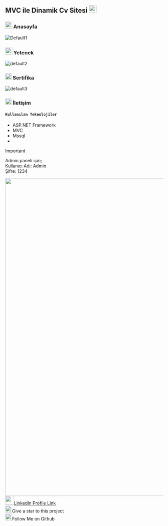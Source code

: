 ## **MVC ile Dinamik Cv Sitesi** <img src="https://user-images.githubusercontent.com/74038190/212284087-bbe7e430-757e-4901-90bf-4cd2ce3e1852.gif" width="24" height="24" />

### <img width="22" height="22" src="https://img.icons8.com/external-flaticons-lineal-color-flat-icons/64/external-home-resume-flaticons-lineal-color-flat-icons.png" alt="external-home-resume-flaticons-lineal-color-flat-icons"/> Anasayfa
![Default1](https://github.com/Nesibe93/MvcCV/assets/125722258/667addea-9ab1-436a-b4d9-98b3243c42fa)
### <img width="22" height="22" src="https://img.icons8.com/tiny-color/16/code.png" alt="code"/> Yetenek
![default2](https://github.com/Nesibe93/MvcCV/assets/125722258/0ecdc78d-0ed6-45a7-9e1f-211d4601f759)
### <img width="20" height="20" src="https://img.icons8.com/office/24/diploma.png" alt="diploma"/> Sertifika
![default3](https://github.com/Nesibe93/MvcCV/assets/125722258/44125299-17b9-4268-9296-ecc535c43a1d)
### <img width="20" height="20" src="https://img.icons8.com/office/24/diploma.png" alt="diploma"/> İletişim


#### **`Kullanılan Teknolojiler`**
+ ASP.NET Framework
+ MVC
+ Mssql
+ 

> [!IMPORTANT]
> Admin paneli için;<br>
> Kullanıcı Adı: Admin<br>
> Şifre: 1234


<img src="https://user-images.githubusercontent.com/74038190/212284115-f47cd8ff-2ffb-4b04-b5bf-4d1c14c0247f.gif" width="1012"><br>
<img src="https://user-images.githubusercontent.com/74038190/235294012-0a55e343-37ad-4b0f-924f-c8431d9d2483.gif" width="28" height="28"/>[Linkedin Profile Link](https://www.linkedin.com/in/nesibekosanoglu/)<br>
<img src="https://raw.githubusercontent.com/Tarikul-Islam-Anik/Microsoft-Teams-Animated-Emojis/master/Emojis/Travel%20and%20places/Star.png" width="22" height="22" />Give a star to this project<br>
<img src="https://raw.githubusercontent.com/Tarikul-Islam-Anik/Microsoft-Teams-Animated-Emojis/master/Emojis/Hand%20gestures/Folded%20Hands%20Light%20Skin%20Tone.png" width="22" height="22" />Follow Me on Github
